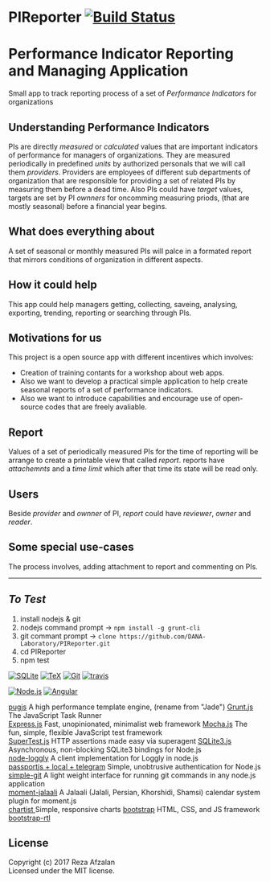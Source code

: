 # PIReporter [![Build Status](https://secure.travis-ci.org/DANA-Laboratory/PIReporter.png?branch=master)](http://travis-ci.org/DANA-Laboratory/PIReporter)

# Performance Indicator Reporting and Managing Application
Small app to track reporting process of a set of *Performance Indicators* for organizations

## Understanding Performance Indicators
  PIs are directly *measured* or *calculated* values that are important indicators of performance for managers of organizations. They are measured periodically in predefined *units* by authorized personals that we will call them *providers*. Providers are employees of different sub departments of organization that are responsible for providing a set of related PIs by measuring them before a dead time. Also PIs could have *target* values, targets are set by PI *ownners* for oncomming measuring priods, (that are mostly seasonal) before a financial year begins.

## What does everything about
  A set of seasonal or monthly measured PIs will palce in a formated report that mirrors conditions of organization in different aspects.

## How it could help
  This app could help managers getting, collecting, saveing, analysing, exporting, trending, reporting or searching through PIs.

## Motivations for us
  This project is a open source app with different incentives which involves:
  - Creation of training contants for a workshop about web apps.
  - Also we want to develop a practical simple application to help create seasonal reports of a set of performance indicators.
  - Also we want to introduce capabilities and encourage use of open-source codes that are freely avaliable.  

## Report
  Values of a set of periodically measured PIs for the time of reporting will be arrange to create a printable view that called *report*. reports have *attachemnts* and a *time limit* which after that time its state will be read only.

## Users
 Beside *provider* and *ownner* of PI, *report* could have *reviewer*, *owner* and *reader*.

## Some special use-cases
  The process involves, adding attachment to report and commenting on PIs.
_____

## _To Test_
1. install nodejs & git
2. nodejs command prompt -> `npm install -g grunt-cli`
3. git commant prompt -> `clone https://github.com/DANA-Laboratory/PIReporter.git`
4. cd PIReporter
5. npm test

[![SQLite](https://www.sqlite.org/images/sqlite370_banner.gif)](https://www.sqlite.org/)
[![TeX](http://www.tug.org/images/tuglogo.png)](http://www.tug.org/)
[![Git](https://git-scm.com/images/logo@2x.png)](https://git-scm.com)
[![travis](https://comodojo.org/wp-content/uploads/2015/06/travis_logo.png)](https://travis-ci.org/)

[![Node.js](https://www.shareicon.net/data/128x128/2015/10/06/112725_development_512x512.png/)](https://nodejs.org)
[![Angular](http://helpacoder.com/wp-content/uploads/2015/07/angular.jpeg)](https://github.com/angular)

[pugjs](https://github.com/pugjs/pug) A high performance template engine, (rename from "Jade")
[Grunt.js](http://gruntjs.com) The JavaScript Task Runner  
[Express.js](http://expressjs.com/) Fast, unopinionated, minimalist web framework
[Mocha.js](https://mochajs.org/) The fun, simple, flexible JavaScript test framework  
[SuperTest.js](https://github.com/visionmedia/supertest) HTTP assertions made easy via superagent
[SQLite3.js](https://github.com/mapbox/node-sqlite3) Asynchronous, non-blocking SQLite3 bindings for Node.js  
[node-loggly](https://github.com/winstonjs/node-loggly) A client implementation for Loggly in node.js  
[passportjs + local + telegram](http://passportjs.org/) Simple, unobtrusive authentication for Node.js  
[simple-git](https://www.npmjs.com/package/simple-git) A light weight interface for running git commands in any node.js application  
[moment-jalaali](https://github.com/jalaali/moment-jalaali) A Jalaali (Jalali, Persian, Khorshidi, Shamsi) calendar system plugin for moment.js  
[chartist ](https://www.npmjs.com/package/chartist) Simple, responsive charts 
[bootstrap](http://getbootstrap.com/) HTML, CSS, and JS framework  
[bootstrap-rtl](https://github.com/morteza/bootstrap-rtl)   

## License
Copyright (c) 2017 Reza Afzalan  
Licensed under the MIT license.
